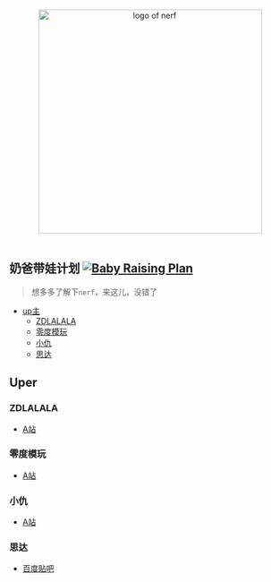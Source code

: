 <p align="center">
  <br>
  <img width="400" src="./assets/nerf-logo.png" alt="logo of nerf">
  <br>
  <br>
</p>

## 奶爸带娃计划 [![Baby Raising Plan](https://img.shields.io/badge/baby.raising-plan-1abc9c.svg)](https://github.com/leftstick/baby-raising-plan)

> 想多多了解下`nerf`，来这儿，没错了

- [up主](#uper)
  - [ZDLALALA](#ZDLALALA)
  - [零度模玩](#零度模玩)
  - [小仇](#小仇)
  - [思达](#思达)


## Uper

### ZDLALALA

- [A站](https://www.acfun.cn/u/40572513)

### 零度模玩

- [A站](https://www.acfun.cn/u/4469856)

### 小仇

- [A站](https://www.acfun.cn/u/37284963)

### 思达

- [百度贴吧](https://tieba.baidu.com/home/main?un=%E6%80%9D%E8%BE%BE%E6%99%93%E5%90%A7)

